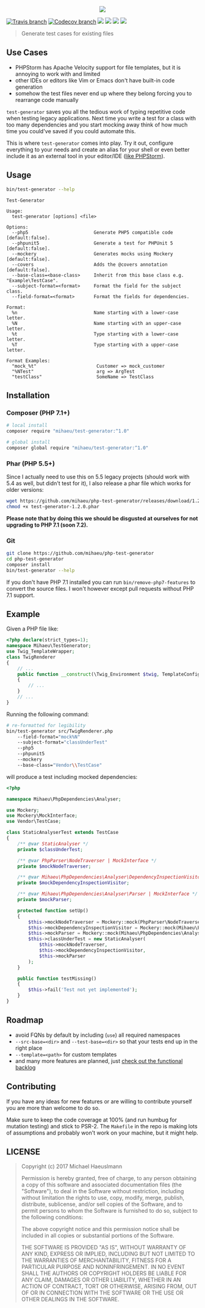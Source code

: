<p align="center">
  <img src="https://dephpend.com/testgenerator-logo.png">
</p>

[![Travis branch](https://img.shields.io/travis/mihaeu/php-test-generator/develop.svg)](https://travis-ci.org/mihaeu/php-test-generator)
[![Codecov branch](https://img.shields.io/codecov/c/github/mihaeu/php-test-generator/develop.svg)](https://codecov.io/gh/mihaeu/php-test-generator)
![](https://img.shields.io/badge/PHP-7.1-brightgreen.svg)
![](https://img.shields.io/badge/PHP-7.0-yellow.svg)
![](https://img.shields.io/badge/PHP-5.6-yellow.svg)
![](https://img.shields.io/badge/PHP-5.5-yellow.svg)

> Generate test cases for existing files

## Use Cases

 - PHPStorm has Apache Velocity support for file templates, but it is annoying to work with and limited
 - other IDEs or editors like Vim or Emacs don't have built-in code generation
 - somehow the test files never end up where they belong forcing you to rearrange code manually

`test-generator` saves you all the tedious work of typing repetitive code when testing legacy applications. Next time you write a test for a class with too many dependencies and you start mocking away think of how much time you could've saved if you could automate this.

This is where `test-generator` comes into play. Try it out, configure everything to your needs and create an alias for your shell or even better include it as an external tool in your editor/IDE ([like PHPStorm](https://www.jetbrains.com/help/phpstorm/external-tools.html)).

## Usage

```bash
bin/test-generator --help
```

```
Test-Generator

Usage:
  test-generator [options] <file>

Options:
  --php5                        Generate PHP5 compatible code [default:false].
  --phpunit5                    Generate a test for PHPUnit 5 [default:false].
  --mockery                     Generates mocks using Mockery [default:false].
  --covers                      Adds the @covers annotation   [default:false].
  --base-class=<base-class>     Inherit from this base class e.g. "Example\TestCase".
  --subject-format=<format>     Format the field for the subject class.
  --field-format=<format>       Format the fields for dependencies.

Format:
  %n                            Name starting with a lower-case letter.
  %N                            Name starting with an upper-case letter.
  %t                            Type starting with a lower-case letter.
  %T                            Type starting with a upper-case letter.

Format Examples:
  "mock_%t"                      Customer => mock_customer
  "%NTest"                       arg => ArgTest
  "testClass"                    SomeName => TestClass
```

## Installation

### Composer (PHP 7.1+)

```bash
# local install
composer require "mihaeu/test-generator:^1.0"

# global install
composer global require "mihaeu/test-generator:^1.0"
```

### Phar (PHP 5.5+)

Since I actually need to use this on 5.5 legacy projects (should work with 5.4 as well, but didn't test for it), I also release a phar file which works for older versions:

```bash
wget https://github.com/mihaeu/php-test-generator/releases/download/1.2.0/test-generator-1.2.0.phar
chmod +x test-generator-1.2.0.phar
```

**Please note that by doing this we should be disgusted at ourselves for not upgrading to PHP 7.1 (soon 7.2).**

### Git

```bash
git clone https://github.com/mihaeu/php-test-generator
cd php-test-generator
composer install
bin/test-generator --help
```

If you don't have PHP 7.1 installed you can run `bin/remove-php7-features` to convert the source files. I won't however except pull requests without PHP 7.1 support.

## Example

Given a PHP file like:

```php
<?php declare(strict_types=1);
namespace Mihaeu\TestGenerator;
use Twig_TemplateWrapper;
class TwigRenderer
{
    // ...
    public function __construct(\Twig_Environment $twig, TemplateConfiguration $templateConfiguration)
    {
        // ...
    }
    // ...
}
```

Running the following command:

```bash
# re-formatted for legibility
bin/test-generator src/TwigRenderer.php
    --field-format="mock%N" 
    --subject-format="classUnderTest" 
    --php5 
    --phpunit5 
    --mockery 
    --base-class="Vendor\\TestCase"
```
will produce a test including mocked dependencies:
```php
<?php

namespace Mihaeu\PhpDependencies\Analyser;

use Mockery;
use Mockery\MockInterface;
use Vendor\TestCase;

class StaticAnalyserTest extends TestCase
{
    /** @var StaticAnalyser */
    private $classUnderTest;

    /** @var PhpParser\NodeTraverser | MockInterface */
    private $mockNodeTraverser;

    /** @var Mihaeu\PhpDependencies\Analyser\DependencyInspectionVisitor | MockInterface */
    private $mockDependencyInspectionVisitor;

    /** @var Mihaeu\PhpDependencies\Analyser\Parser | MockInterface */
    private $mockParser;

    protected function setUp()
    {
        $this->mockNodeTraverser = Mockery::mock(PhpParser\NodeTraverser::class);
        $this->mockDependencyInspectionVisitor = Mockery::mock(Mihaeu\PhpDependencies\Analyser\DependencyInspectionVisitor::class);
        $this->mockParser = Mockery::mock(Mihaeu\PhpDependencies\Analyser\Parser::class);
        $this->classUnderTest = new StaticAnalyser(
            $this->mockNodeTraverser,
            $this->mockDependencyInspectionVisitor,
            $this->mockParser
        );
    }

    public function testMissing()
    {
        $this->fail('Test not yet implemented');
    }
}
```

## Roadmap

 - avoid FQNs by default by including (`use`) all required namespaces
 - `--src-base=<dir>` and `--test-base=<dir>` so that your tests end up in the right place
 - `--template=<path>` for custom templates
 - and many more features are planned, just [check out the functional backlog](https://github.com/mihaeu/php-test-generator/tree/develop/tests/functional/backlog)

## Contributing

If you have any ideas for new features or are willing to contribute yourself you are more than welcome to do so.

Make sure to keep the code coverage at 100% (and run humbug for mutation testing) and stick to PSR-2. The `Makefile` in the repo is making lots of assumptions and probably won't work on your machine, but it might help.

## LICENSE

> Copyright (c) 2017 Michael Haeuslmann
> 
> Permission is hereby granted, free of charge, to any person obtaining a copy
> of this software and associated documentation files (the "Software"), to deal
> in the Software without restriction, including without limitation the rights
> to use, copy, modify, merge, publish, distribute, sublicense, and/or sell
> copies of the Software, and to permit persons to whom the Software is
> furnished to do so, subject to the following conditions:
> 
> The above copyright notice and this permission notice shall be included in all
> copies or substantial portions of the Software.
> 
> THE SOFTWARE IS PROVIDED "AS IS", WITHOUT WARRANTY OF ANY KIND, EXPRESS OR
> IMPLIED, INCLUDING BUT NOT LIMITED TO THE WARRANTIES OF MERCHANTABILITY,
> FITNESS FOR A PARTICULAR PURPOSE AND NONINFRINGEMENT. IN NO EVENT SHALL THE
> AUTHORS OR COPYRIGHT HOLDERS BE LIABLE FOR ANY CLAIM, DAMAGES OR OTHER
> LIABILITY, WHETHER IN AN ACTION OF CONTRACT, TORT OR OTHERWISE, ARISING FROM,
> OUT OF OR IN CONNECTION WITH THE SOFTWARE OR THE USE OR OTHER DEALINGS IN THE
> SOFTWARE.
